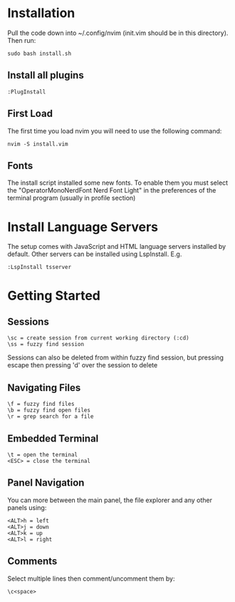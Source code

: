 # Installation

Pull the code down into ~/.config/nvim (init.vim should be in this directory). Then run:

	sudo bash install.sh
	
## Install all plugins
	:PlugInstall

## First Load

The first time you load nvim you will need to use the following command:

	nvim -S install.vim

## Fonts

The install script installed some new fonts. To enable them you must select the "OperatorMonoNerdFont Nerd Font Light" in the preferences of the terminal program (usually in profile section)

# Install Language Servers

The setup comes with JavaScript and HTML language servers installed by default. Other servers can be installed using LspInstall. E.g.

	:LspInstall tsserver

# Getting Started

## Sessions

	\sc = create session from current working directory (:cd)
	\ss = fuzzy find session

Sessions can also be deleted from within fuzzy find session, but pressing escape then pressing 'd' over the session to delete

## Navigating Files

	\f = fuzzy find files
	\b = fuzzy find open files
	\r = grep search for a file

## Embedded Terminal

	\t = open the terminal
	<ESC> = close the terminal

## Panel Navigation

You can more between the main panel, the file explorer and any other panels using:

	<ALT>h = left
	<ALT>j = down
	<ALT>k = up
	<ALT>l = right

## Comments

Select multiple lines then comment/uncomment them by:

	\c<space>
